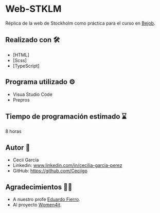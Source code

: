 # Web-STKLM
 Réplica de la web de Stockholm como práctica para el curso en <a href="https://www.bejob.com" title="Bejob" target="_blank">Bejob</a>.
 
 ## Realizado con 🛠️
 * [HTML]
 * [Scss]
 * [TypeScript]


## Programa utilizado ⚙️
   - Visua Studio Code
   - Prepros

## Tiempo de programación estimado ⌛
  8 horas
  
## Autor 🔏
  * Cecii García
  * Linkedin: www.linkedin.com/in/cecilia-garcia-perez
  * GitHub: https://github.com/Ceciigp
  
## Agradecimientos 🙌💜
  * A nuestro profe <a href="https://eduardofierro.pro/" title="Eduardo Fierro" target="_blank">Eduardo Fierro</a>.
  *  Al proyecto <a href="https://women4it.eu/" title="Women4it" target="_blank">Women4it</a>.
